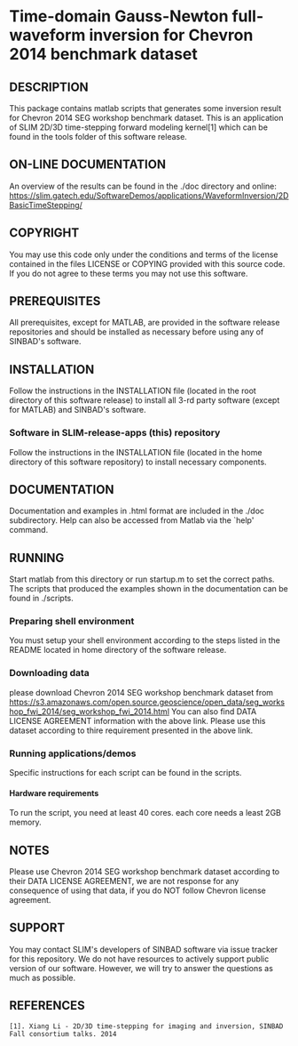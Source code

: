 # Time-domain Gauss-Newton full-waveform inversion for Chevron 2014 benchmark dataset
##  DESCRIPTION
This package contains matlab scripts that generates some inversion result for 
Chevron 2014 SEG workshop benchmark dataset. This is an application of SLIM
2D/3D time-stepping forward modeling kernel[1] which can be found in the tools 
folder of this software release. 
##  ON-LINE DOCUMENTATION
An overview of the results can be found in the ./doc directory and online: <br />
 <https://slim.gatech.edu/SoftwareDemos/applications/WaveformInversion/2DBasicTimeStepping/>
##  COPYRIGHT
 You may use this code only under the conditions and terms of the
 license contained in the files LICENSE or COPYING provided with this
 source code. If you do not agree to these terms you may not use this
 software.
##  PREREQUISITES
 All prerequisites, except for MATLAB, are provided in the software
 release repositories and should be installed as necessary before using
 any of SINBAD's software.
##  INSTALLATION
Follow the instructions in the INSTALLATION file (located in the
root directory of this software release) to install all 3-rd party
software (except for MATLAB) and SINBAD's software.
###  Software in SLIM-release-apps (this) repository
 Follow the instructions in the INSTALLATION file (located in the home
 directory of this software repository) to install necessary
 components.
##  DOCUMENTATION
Documentation and examples in .html format are included in the ./doc subdirectory.
Help can also be accessed from Matlab via the `help' command.
##  RUNNING
Start matlab from this directory or run startup.m to set the correct paths. 
The scripts that produced the examples shown in the documentation can be found in ./scripts.
###  Preparing shell environment
 You must setup your shell environment according to the steps listed in
 the README located in home directory of the software release.
###  Downloading data
please download Chevron 2014 SEG workshop benchmark dataset from 
<https://s3.amazonaws.com/open.source.geoscience/open_data/seg_workshop_fwi_2014/seg_workshop_fwi_2014.html>
You can also find DATA LICENSE AGREEMENT information with the above link. Please
use this dataset according to thire requirement presented in the above link.
###  Running applications/demos
Specific instructions for each script can be found in the scripts. 
####  Hardware requirements
To run the script, you need at least 40 cores. each core needs a least 2GB memory. 
##  NOTES
Please use Chevron 2014 SEG workshop benchmark dataset according to their DATA LICENSE AGREEMENT, we are not
response for any consequence of using that data, if you do NOT follow Chevron license agreement.
##  SUPPORT
 You may contact SLIM's developers of SINBAD software via issue tracker for this repository. We do not have resources to actively support public version of our software. However, we will try to answer the questions as much as possible.
##  REFERENCES
	[1]. Xiang Li - 2D/3D time-stepping for imaging and inversion, SINBAD Fall consortium talks. 2014

